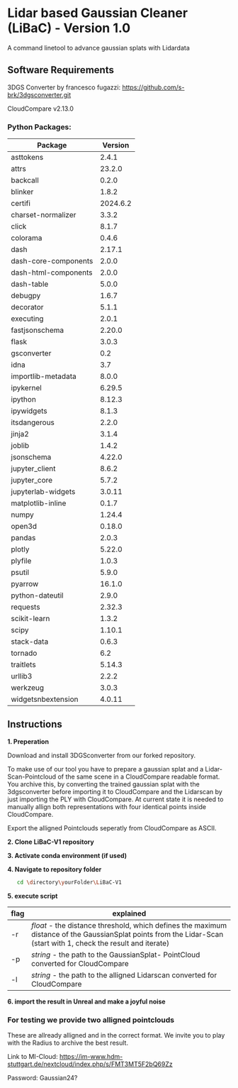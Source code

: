 # Lidar based Gaussian Cleaner (LiBaC) - Version 1.0
A command linetool to advance gaussian splats with Lidardata


## Software Requirements
3DGS Converter by francesco fugazzi: https://github.com/s-brk/3dgsconverter.git

CloudCompare v2.13.0

### Python Packages:


| Package                  | Version   |
|--------------------------|-----------|
| asttokens                | 2.4.1     |
| attrs                    | 23.2.0    |
| backcall                 | 0.2.0     |
| blinker                  | 1.8.2     |
| certifi                  | 2024.6.2  |
| charset-normalizer       | 3.3.2     |
| click                    | 8.1.7     |
| colorama                 | 0.4.6     |
| dash                     | 2.17.1    |
| dash-core-components     | 2.0.0     |
| dash-html-components     | 2.0.0     |
| dash-table               | 5.0.0     |
| debugpy                  | 1.6.7     |
| decorator                | 5.1.1     |
| executing                | 2.0.1     |
| fastjsonschema           | 2.20.0    |
| flask                    | 3.0.3     |
| gsconverter              | 0.2       |
| idna                     | 3.7       |
| importlib-metadata       | 8.0.0     |
| ipykernel                | 6.29.5    |
| ipython                  | 8.12.3    |
| ipywidgets               | 8.1.3     |
| itsdangerous             | 2.2.0     |
| jinja2                   | 3.1.4     |
| joblib                   | 1.4.2     |
| jsonschema               | 4.22.0    |
| jupyter_client           | 8.6.2     |
| jupyter_core             | 5.7.2     |
| jupyterlab-widgets       | 3.0.11    |
| matplotlib-inline        | 0.1.7     |
| numpy                    | 1.24.4    |
| open3d                   | 0.18.0    |
| pandas                   | 2.0.3     |
| plotly                   | 5.22.0    |
| plyfile                  | 1.0.3     |
| psutil                   | 5.9.0     |
| pyarrow                  | 16.1.0    |
| python-dateutil          | 2.9.0     |
| requests                 | 2.32.3    |
| scikit-learn             | 1.3.2     |
| scipy                    | 1.10.1    |
| stack-data               | 0.6.3     |
| tornado                  | 6.2       |
| traitlets                | 5.14.3    |
| urllib3                  | 2.2.2     |
| werkzeug                 | 3.0.3     |
| widgetsnbextension       | 4.0.11    |

     
## Instructions 

**1. Preperation**

Download and install 3DGSconverter from our forked repository.

To make use of our tool you have to prepare a gaussian splat and a Lidar-Scan-Pointcloud of the same scene in a CloudCompare readable format. You archive this, by converting the trained gaussian splat with the 3dgsconverter before importing it to CloudCompare and the Lidarscan by just importing the PLY with CloudCompare. At current state it is needed to manually allign both representations with four identical points inside CloudCompare.

Export the alligned Pointclouds seperatly from CloudCompare as ASCII.

**2. Clone LiBaC-V1 repository**

**3. Activate conda environment (if used)**

**4. Navigate to repository folder**
```bash
   cd \directory\yourFolder\LiBaC-V1
   ```

**5. execute script**

| flag              | explained |
|-------------------|-----------|
| -r                | *float*  - the distance threshold, which defines the maximum distance of the GaussianSplat points from the Lidar-Scan (start with 1, check the result and iterate)     |
| -p                | *string* - the path to the GaussianSplat- PointCloud converted for CloudCompare   |
| -l                |*string* - the path to the alligned Lidarscan converted for CloudCompare     |

**6. import the result in Unreal and make a joyful noise**


### For testing we provide two alligned pointclouds

These are allready alligned and in the correct format. We invite you to play with the Radius to archive the best result.

Link to MI-Cloud: https://im-www.hdm-stuttgart.de/nextcloud/index.php/s/FMT3MT5F2bQ69Zz

Password: Gaussian24?
